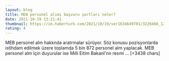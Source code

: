 ```yaml
--- 
layout: blog
title: MEB personel alımı başvuru şartları neler?
date: 2021-10-19 13:21:41
thumbnail: https://im.haberturk.com/2021/10/19/ver1634649701/3226466_1200x627.jpg
rating: 4
---
```

MEB personel alm hakknda aratrmalar sürüyor. Söz konusu pozisyonlarda istihdam edilmek üzere toplamda 5 bin 872 personel alm yaplacak. MEB personel alm için duyurular ise Milli Eitim Bakanl'nn resmi … [+3438 chars]